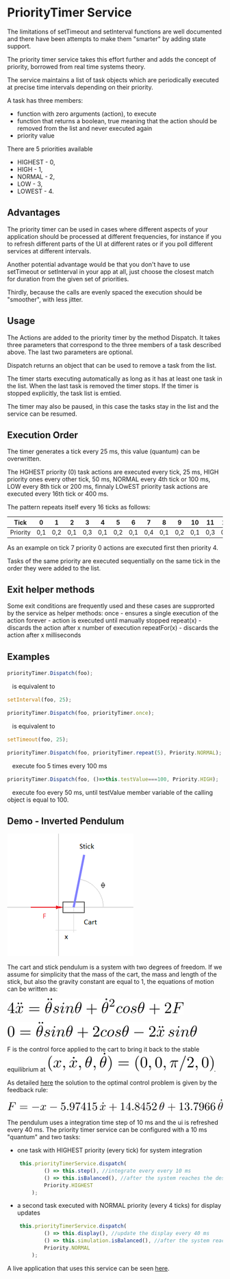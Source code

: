 # PriorityTimer Service

The limitations of setTimeout and setInterval functions are well documented and there have been attempts to make them "smarter" by adding state support.

The priority timer service takes this effort further and adds the concept of priority, borrowed from real time systems theory.

The service maintains a list of task objects which are periodically executed at precise time intervals depending on their priority.

A task has three members:
* function with zero arguments (action), to execute
* function that returns a boolean, true meaning that the action should be removed from the list and never executed again
* priority value

There are 5 priorities available 
* HIGHEST - 0,
* HIGH - 1, 
* NORMAL - 2, 
* LOW - 3,
* LOWEST - 4.

## Advantages

The priority timer can be used in cases where different aspects of your application should be processed at different frequencies, for instance if you to refresh different parts of the UI at different rates or if you poll different services at different intervals.

Another potential advantage would be that you don't have to use setTimeout or setInterval in your app at all, just choose the closest match for duration from the given set of priorities.

Thirdly, because the calls are evenly spaced the execution should be "smoother", with less jitter. 

## Usage
 
The Actions are added to the priority timer by the method Dispatch. 
It takes three parameters that correspond to the three members of a task described above.
The last two parameters are optional.

Dispatch returns an object that can be used to remove a task from the list.

The timer starts executing automatically as long as it has at least one task in the list. When the last task is removed the timer stops. If the timer is stopped explicitly, the task list is emtied. 

The timer may also be paused, in this case the tasks stay in the list and the service can be resumed.

## Execution Order

The timer generates a tick every 25 ms, this value (quantum) can be overwritten.
 
The HGHEST priority (0) task actions are executed every tick, 25 ms, HIGH priority ones every other tick, 50 ms, NORMAL every 4th tick or 100 ms, LOW every 8th tick or 200 ms, finnaly LOwEST priority task actions are executed every 16th tick or 400 ms.

The pattern repeats itself every 16 ticks as follows:

Tick    |   0 |  1  |  2  |  3  |  4  |  5  |  6  |  7  |  8  |  9  |  10 |  11 |  12 |  13 |  14 |  15        
--------|-----|-----|-----|-----|-----|-----|-----|-----|-----|-----|-----|-----|-----|-----|-----|----
Priority| 0,1 | 0,2 | 0,1 | 0,3 | 0,1 | 0,2 | 0,1 | 0,4 | 0,1 | 0,2 | 0,1 | 0,3 | 0,1 | 0,2 | 0,1 |  0

As an example on tick 7 priority 0 actions are executed first then priority 4.  

Tasks of the same priority are executed sequentially on the same tick in the order they were added to the list.

## Exit helper methods 

Some exit conditions are frequently used and these cases are supprorted by the service as helper methods:
once - ensures a single execution of the action
forever - action is executed until manually stopped
repeat(x) - discards the action after x number of execution
repeatFor(x) - discards the action after x milliseconds

## Examples
```javascript
priorityTimer.Dispatch(foo);
```  
&nbsp;&nbsp; is equivalent to  
```javascript
setInterval(foo, 25);
```    
```javascript
priorityTimer.Dispatch(foo, priorityTimer.once);
```  
&nbsp;&nbsp; is equivalent to  
```javascript
setTimeout(foo, 25);
```  
```javascript
priorityTimer.Dispatch(foo, priorityTimer.repeat(5), Priority.NORMAL);
```  
&nbsp;&nbsp; execute foo 5 times every 100 ms  
  
```javascript
priorityTimer.Dispatch(foo, ()=>this.testValue===100, Priority.HIGH);
```  
&nbsp;&nbsp; execute foo every 50 ms, until testValue member variable of the calling object is equal to 100.  

## Demo - Inverted Pendulum

![Pendulum](/pendulum.png)

The cart and stick pendulum is a system with two degrees of freedom. If we assume for simplicity that the mass of the cart, the mass and length of the stick, but also the gravity constant are equal to 1, the equations of motion can be written as:

![Equation 1](/equation1.svg)

![Equation 2](/equation2.svg)

F is the control force applied to the cart to bring it back to the stable equilibrium at ![Equilibrium](/equilibrium.svg).

As detailed [here](https://blog.wolfram.com/2011/01/19/stabilized-inverted-pendulum/) the solution to the optimal control problem is given by the feedback rule:

![Control](/control.svg)

The pendulum uses a integration time step of 10 ms and the ui is refreshed every 40 ms. The priority timer service can be configured with a 10 ms "quantum" and two tasks:

* one task with HIGHEST priority (every tick) for system integration
```javascript
    this.priorityTimerService.dispatch(
            () => this.step(), //integrate every every 10 ms
            () => this.isBalanced(), //after the system reaches the desired state, drop the task
            Priority.HIGHEST
        );
```
* a second task executed with NORMAL priority (every 4 ticks) for display updates
```javascript
    this.priorityTimerService.dispatch(
            () => this.display(), //update the display every 40 ms 
            () => this.simulation.isBalanced(), //after the system reaches the desired state, drop the task
            Priority.NORMAL
        );
```

A live application that uses this service can be seen [here](https://ldrosu.github.io/PriorityTimer/).
